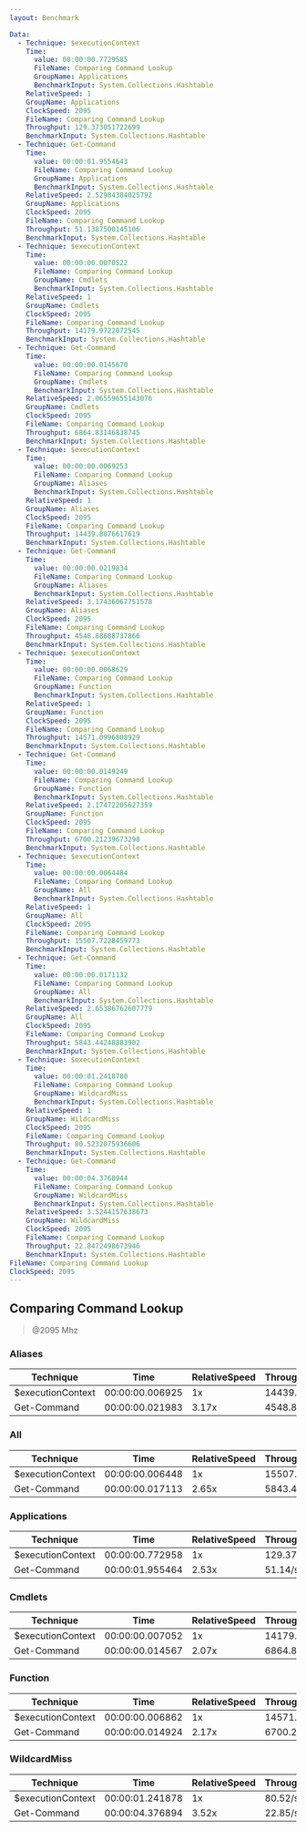```yaml
---
layout: Benchmark

Data: 
  - Technique: $executionContext
    Time: 
      value: 00:00:00.7729585
      FileName: Comparing Command Lookup
      GroupName: Applications
      BenchmarkInput: System.Collections.Hashtable
    RelativeSpeed: 1
    GroupName: Applications
    ClockSpeed: 2095
    FileName: Comparing Command Lookup
    Throughput: 129.373051722699
    BenchmarkInput: System.Collections.Hashtable
  - Technique: Get-Command
    Time: 
      value: 00:00:01.9554643
      FileName: Comparing Command Lookup
      GroupName: Applications
      BenchmarkInput: System.Collections.Hashtable
    RelativeSpeed: 2.52984384025792
    GroupName: Applications
    ClockSpeed: 2095
    FileName: Comparing Command Lookup
    Throughput: 51.1387500145106
    BenchmarkInput: System.Collections.Hashtable
  - Technique: $executionContext
    Time: 
      value: 00:00:00.0070522
      FileName: Comparing Command Lookup
      GroupName: Cmdlets
      BenchmarkInput: System.Collections.Hashtable
    RelativeSpeed: 1
    GroupName: Cmdlets
    ClockSpeed: 2095
    FileName: Comparing Command Lookup
    Throughput: 14179.9722072545
    BenchmarkInput: System.Collections.Hashtable
  - Technique: Get-Command
    Time: 
      value: 00:00:00.0145670
      FileName: Comparing Command Lookup
      GroupName: Cmdlets
      BenchmarkInput: System.Collections.Hashtable
    RelativeSpeed: 2.06559655143076
    GroupName: Cmdlets
    ClockSpeed: 2095
    FileName: Comparing Command Lookup
    Throughput: 6864.83146838745
    BenchmarkInput: System.Collections.Hashtable
  - Technique: $executionContext
    Time: 
      value: 00:00:00.0069253
      FileName: Comparing Command Lookup
      GroupName: Aliases
      BenchmarkInput: System.Collections.Hashtable
    RelativeSpeed: 1
    GroupName: Aliases
    ClockSpeed: 2095
    FileName: Comparing Command Lookup
    Throughput: 14439.8076617619
    BenchmarkInput: System.Collections.Hashtable
  - Technique: Get-Command
    Time: 
      value: 00:00:00.0219834
      FileName: Comparing Command Lookup
      GroupName: Aliases
      BenchmarkInput: System.Collections.Hashtable
    RelativeSpeed: 3.17436067751578
    GroupName: Aliases
    ClockSpeed: 2095
    FileName: Comparing Command Lookup
    Throughput: 4548.88688737866
    BenchmarkInput: System.Collections.Hashtable
  - Technique: $executionContext
    Time: 
      value: 00:00:00.0068629
      FileName: Comparing Command Lookup
      GroupName: Function
      BenchmarkInput: System.Collections.Hashtable
    RelativeSpeed: 1
    GroupName: Function
    ClockSpeed: 2095
    FileName: Comparing Command Lookup
    Throughput: 14571.0996808929
    BenchmarkInput: System.Collections.Hashtable
  - Technique: Get-Command
    Time: 
      value: 00:00:00.0149249
      FileName: Comparing Command Lookup
      GroupName: Function
      BenchmarkInput: System.Collections.Hashtable
    RelativeSpeed: 2.17472205627359
    GroupName: Function
    ClockSpeed: 2095
    FileName: Comparing Command Lookup
    Throughput: 6700.21239673298
    BenchmarkInput: System.Collections.Hashtable
  - Technique: $executionContext
    Time: 
      value: 00:00:00.0064484
      FileName: Comparing Command Lookup
      GroupName: All
      BenchmarkInput: System.Collections.Hashtable
    RelativeSpeed: 1
    GroupName: All
    ClockSpeed: 2095
    FileName: Comparing Command Lookup
    Throughput: 15507.7228459773
    BenchmarkInput: System.Collections.Hashtable
  - Technique: Get-Command
    Time: 
      value: 00:00:00.0171132
      FileName: Comparing Command Lookup
      GroupName: All
      BenchmarkInput: System.Collections.Hashtable
    RelativeSpeed: 2.65386762607779
    GroupName: All
    ClockSpeed: 2095
    FileName: Comparing Command Lookup
    Throughput: 5843.44248883902
    BenchmarkInput: System.Collections.Hashtable
  - Technique: $executionContext
    Time: 
      value: 00:00:01.2418780
      FileName: Comparing Command Lookup
      GroupName: WildcardMiss
      BenchmarkInput: System.Collections.Hashtable
    RelativeSpeed: 1
    GroupName: WildcardMiss
    ClockSpeed: 2095
    FileName: Comparing Command Lookup
    Throughput: 80.5232075936606
    BenchmarkInput: System.Collections.Hashtable
  - Technique: Get-Command
    Time: 
      value: 00:00:04.3768944
      FileName: Comparing Command Lookup
      GroupName: WildcardMiss
      BenchmarkInput: System.Collections.Hashtable
    RelativeSpeed: 3.5244157638673
    GroupName: WildcardMiss
    ClockSpeed: 2095
    FileName: Comparing Command Lookup
    Throughput: 22.8472498673946
    BenchmarkInput: System.Collections.Hashtable
FileName: Comparing Command Lookup
ClockSpeed: 2095
---
```

Comparing Command Lookup
------------------------
> @2095 Mhz


### Aliases


|Technique        |Time           |RelativeSpeed|Throughput|
|-----------------|---------------|-------------|----------|
|$executionContext|00:00:00.006925|1x           |14439.81/s|
|Get-Command      |00:00:00.021983|3.17x        |4548.89/s |


### All


|Technique        |Time           |RelativeSpeed|Throughput|
|-----------------|---------------|-------------|----------|
|$executionContext|00:00:00.006448|1x           |15507.72/s|
|Get-Command      |00:00:00.017113|2.65x        |5843.44/s |


### Applications


|Technique        |Time           |RelativeSpeed|Throughput|
|-----------------|---------------|-------------|----------|
|$executionContext|00:00:00.772958|1x           |129.37/s  |
|Get-Command      |00:00:01.955464|2.53x        |51.14/s   |


### Cmdlets


|Technique        |Time           |RelativeSpeed|Throughput|
|-----------------|---------------|-------------|----------|
|$executionContext|00:00:00.007052|1x           |14179.97/s|
|Get-Command      |00:00:00.014567|2.07x        |6864.83/s |


### Function


|Technique        |Time           |RelativeSpeed|Throughput|
|-----------------|---------------|-------------|----------|
|$executionContext|00:00:00.006862|1x           |14571.1/s |
|Get-Command      |00:00:00.014924|2.17x        |6700.21/s |


### WildcardMiss


|Technique        |Time           |RelativeSpeed|Throughput|
|-----------------|---------------|-------------|----------|
|$executionContext|00:00:01.241878|1x           |80.52/s   |
|Get-Command      |00:00:04.376894|3.52x        |22.85/s   |
